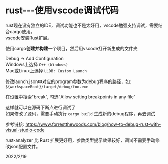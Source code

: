 # rust---使用vscode调试代码

rust现在没有独立的IDE，调试功能也不是太好用，vscode勉强支持调试，需要结合cargo使用。  
vscode安装Rust扩展。  

使用cargo**创建并构建**一个项目，然后用vscode打开新生成的文件夹  

Debug -> Add Configuration  
Windows上选择 `C++ (Windows)`  
Mac或Linux上选择 `LLDB: Custom Launch`  

修改launch.json中对应的program参数为debug程序的路径，如: `${workspaceRoot}/target/debug/foo.exe`  

在设置中搜索"break", 勾选"Allow setting breakpoints in any file"  

这样就可以在源码下断点进行调试了  
如果修改了源码，需要手动执行 `cargo build` 生成新的debug程序，再去调试  


参考链接: https://www.forrestthewoods.com/blog/how-to-debug-rust-with-visual-studio-code  

rust-analyzer 比 Rust 扩展更好用，参数类型提示效果较好，调试不需要手动修改json配置文件。  


2022/2/19  
